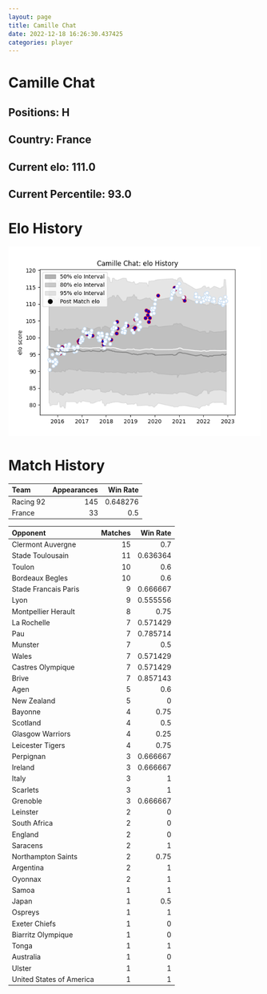```yaml
---  
layout: page  
title: Camille Chat  
date: 2022-12-18 16:26:30.437425  
categories: player  
---
```

# Camille Chat

## Positions: H

## Country: France

## Current elo: 111.0

## Current Percentile: 93.0

# Elo History


![elo history](history_CamilleChat.png)
# Match History


| Team      |   Appearances |   Win Rate |
|:----------|--------------:|-----------:|
| Racing 92 |           145 |   0.648276 |
| France    |            33 |   0.5      |

| Opponent                 |   Matches |   Win Rate |
|:-------------------------|----------:|-----------:|
| Clermont Auvergne        |        15 |   0.7      |
| Stade Toulousain         |        11 |   0.636364 |
| Toulon                   |        10 |   0.6      |
| Bordeaux Begles          |        10 |   0.6      |
| Stade Francais Paris     |         9 |   0.666667 |
| Lyon                     |         9 |   0.555556 |
| Montpellier Herault      |         8 |   0.75     |
| La Rochelle              |         7 |   0.571429 |
| Pau                      |         7 |   0.785714 |
| Munster                  |         7 |   0.5      |
| Wales                    |         7 |   0.571429 |
| Castres Olympique        |         7 |   0.571429 |
| Brive                    |         7 |   0.857143 |
| Agen                     |         5 |   0.6      |
| New Zealand              |         5 |   0        |
| Bayonne                  |         4 |   0.75     |
| Scotland                 |         4 |   0.5      |
| Glasgow Warriors         |         4 |   0.25     |
| Leicester Tigers         |         4 |   0.75     |
| Perpignan                |         3 |   0.666667 |
| Ireland                  |         3 |   0.666667 |
| Italy                    |         3 |   1        |
| Scarlets                 |         3 |   1        |
| Grenoble                 |         3 |   0.666667 |
| Leinster                 |         2 |   0        |
| South Africa             |         2 |   0        |
| England                  |         2 |   0        |
| Saracens                 |         2 |   1        |
| Northampton Saints       |         2 |   0.75     |
| Argentina                |         2 |   1        |
| Oyonnax                  |         2 |   1        |
| Samoa                    |         1 |   1        |
| Japan                    |         1 |   0.5      |
| Ospreys                  |         1 |   1        |
| Exeter Chiefs            |         1 |   0        |
| Biarritz Olympique       |         1 |   0        |
| Tonga                    |         1 |   1        |
| Australia                |         1 |   0        |
| Ulster                   |         1 |   1        |
| United States of America |         1 |   1        |